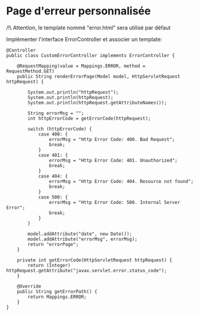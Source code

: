 # Page d'erreur personnalisée

/!\ Attention, le template nommé "error.html" sera utilisé par défaut

Implémenter l'interface ErrorController et associer un template:
    
    @Controller
    public class CustomErrorController implements ErrorController {
    
        @RequestMapping(value = Mappings.ERROR, method = RequestMethod.GET)
        public String renderErrorPage(Model model, HttpServletRequest httpRequest) {
    
            System.out.println("httpRequest");
            System.out.println(httpRequest);
            System.out.println(httpRequest.getAttributeNames());
    
            String errorMsg = "";
            int httpErrorCode = getErrorCode(httpRequest);
    
            switch (httpErrorCode) {
                case 400: {
                    errorMsg = "Http Error Code: 400. Bad Request";
                    break;
                }
                case 401: {
                    errorMsg = "Http Error Code: 401. Unauthorized";
                    break;
                }
                case 404: {
                    errorMsg = "Http Error Code: 404. Resource not found";
                    break;
                }
                case 500: {
                    errorMsg = "Http Error Code: 500. Internal Server Error";
                    break;
                }
            }
    
            model.addAttribute("date", new Date());
            model.addAttribute("errorMsg", errorMsg);
            return "errorPage";
        }
    
        private int getErrorCode(HttpServletRequest httpRequest) {
            return (Integer) httpRequest.getAttribute("javax.servlet.error.status_code");
        }
    
        @Override
        public String getErrorPath() {
            return Mappings.ERROR;
        }
    }
